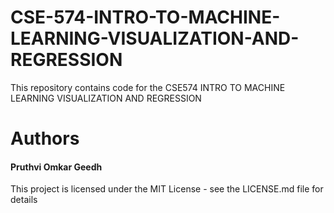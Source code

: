 <h1>CSE-574-INTRO-TO-MACHINE-LEARNING-VISUALIZATION-AND-REGRESSION
</h1>

This repository contains code for the CSE574 INTRO TO MACHINE LEARNING  VISUALIZATION AND REGRESSION

<h1>Authors</h1>
<h4>Pruthvi Omkar Geedh</h4>
This project is licensed under the MIT License - see the LICENSE.md file for details
